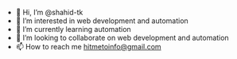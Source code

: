 - 👋 Hi, I’m @shahid-tk
- 👀 I’m interested in web development and automation
- 🌱 I’m currently learning automation
- 💞️ I’m looking to collaborate on web development and automation
- 📫 How to reach me hitmetoinfo@gmail.com

<!---
shahid-tk/shahid-tk is a ✨ special ✨ repository because its `README.md` (this file) appears on your GitHub profile.
You can click the Preview link to take a look at your changes.
--->
